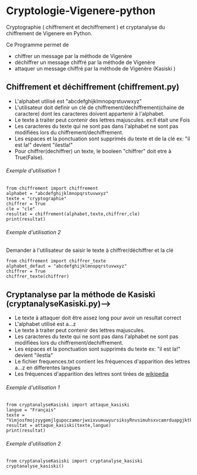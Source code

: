 # Cryptologie-Vigenere-python
Cryptographie ( chiffrement et dechiffrement ) et cryptanalyse du chiffrement de Vigenere en Python.

Ce Programme permet de
* chiffrer un message par la méthode de Vigenère
* déchiffrer un message chiffré par la méthode de Vigenère
* attaquer un message chiffré par la méthode de Vigenère (Kasiski <!--et attaque par analyse de frequences-->)


## Chiffrement et déchiffrement (chiffrement.py)
* L'alphabet utilisé est "abcdefghijklmnopqrstuvwxyz"
* L'utilisateur doit definir un clé de chiffrement/dechiffrement(chaine de caractere) dont les caracteres doivent appartenir à l'alphabet.
* Le texte à traiter peut contenir des lettres majuscules. ex:Il était une Fois
* Les caracteres du texte qui ne sont pas dans l'alphabet ne sont pas modifiées lors du chiffrement/dechiffrement.
* Les espaces et la ponctuation sont supprimés du texte et de la clé ex: "il est la!" devient "ilestla!"
* Pour chiffrer(dechiffrer) un texte, le booleen "chiffrer" doit etre à True(False).

###### Exemple d'utilisation 1
```
from chiffrement import chiffrement
alphabet = "abcdefghijklmnopqrstuvwxyz"
texte = "cryptographie"
chiffrer = True
cle = "cle"
resultat = chiffrement(alphabet,texte,chiffrer,cle)
print(resultat)
```
###### Exemple d'utilisation 2
Demander à l'utilisateur de saisir le texte à chiffrer/déchiffrer et la clé
```
from chiffrement import chiffrer_texte
alphabet_defaut = "abcdefghijklmnopqrstuvwxyz"
chiffrer = True
chiffrer_texte(chiffrer)
```
## Cryptanalyse par la méthode de Kasiski (cryptanalyseKasiski.py)-->
* Le texte à attaquer doit être assez long pour avoir un resultat correct
* L'alphabet utilisé est a...z
* Le texte à traiter peut contenir des lettres majuscules.
* Les caracteres du texte qui ne sont pas dans l'alphabet ne sont pas modifiées lors du chiffrement/dechiffrement.
* Les espaces et la ponctuation sont supprimés du texte ex: "il est la!" devient "ilestla"
* Le fichier frequences.txt contient les fréquences d'apparition des lettres a...z en differentes langues
* Les fréquences d'apparition des lettres sont tirées de [wikipedia](https://fr.wikipedia.org/wiki/Fr%C3%A9quence_d%27apparition_des_lettres_en_fran%C3%A7ais)
###### Exemple d'utilisation 1
```
from cryptanalyseKasiski import attaque_kasiski
langue = "Français"
texte = "VimjosfmojzyygemjlgupoczamorjwxixvumuwyursiksyRnvsimuhsxvcamrduapgjktkgjvvppawgrsmxhwliklvspjepzbkipdbzzqlqsxghrtpptpgjyjucakdtsMytfntOcevzkvcwslcaxgNflahvhczqfnwbfuhvvxtrtxifkjqjlbswkchocyuérvczgirtlrgesaPvhgvrfnwgljdbzhjlghhbzrughvkfvtdldxfttjbiwiqhhwketbhchkkqsxRovuevcvcmmxkruenébvigerxèfkciqlzxéàjpifkjstlbtqlputwxvltjwqovprxrkjptuaégjbtlvudmtzTiogggxfudaxumrckgaéhédoxuatwzqhtbzgagjmuwvRjezolsRpkitf4péqxztpcmgnzztkhé"
resultat = attaque_kasiski(texte,langue)
print(resultat)
```
###### Exemple d'utilisation 2
```
from cryptanalyseKasiski import cryptanalyse_kasiski
cryptanalyse_kasiski()
```
